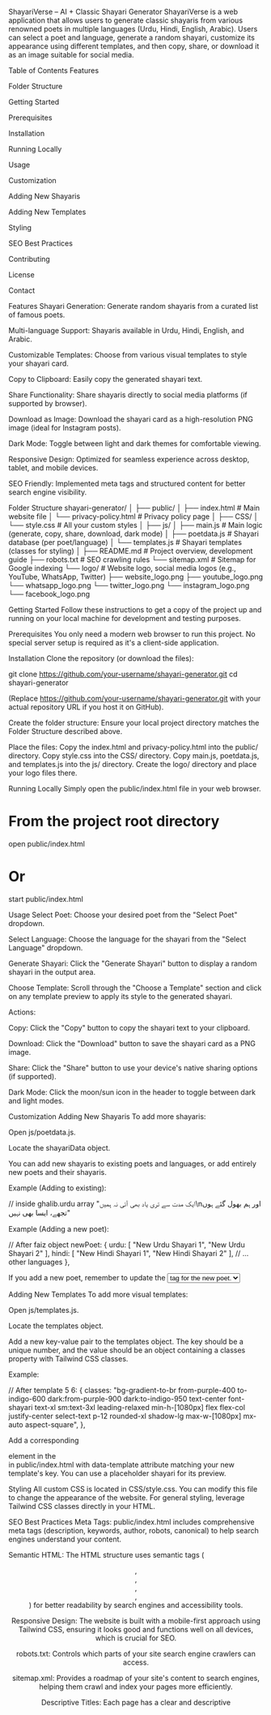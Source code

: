 ShayariVerse – AI + Classic Shayari Generator
ShayariVerse is a web application that allows users to generate classic shayaris from various renowned poets in multiple languages (Urdu, Hindi, English, Arabic). Users can select a poet and language, generate a random shayari, customize its appearance using different templates, and then copy, share, or download it as an image suitable for social media.

Table of Contents
Features

Folder Structure

Getting Started

Prerequisites

Installation

Running Locally

Usage

Customization

Adding New Shayaris

Adding New Templates

Styling

SEO Best Practices

Contributing

License

Contact

Features
Shayari Generation: Generate random shayaris from a curated list of famous poets.

Multi-language Support: Shayaris available in Urdu, Hindi, English, and Arabic.

Customizable Templates: Choose from various visual templates to style your shayari card.

Copy to Clipboard: Easily copy the generated shayari text.

Share Functionality: Share shayaris directly to social media platforms (if supported by browser).

Download as Image: Download the shayari card as a high-resolution PNG image (ideal for Instagram posts).

Dark Mode: Toggle between light and dark themes for comfortable viewing.

Responsive Design: Optimized for seamless experience across desktop, tablet, and mobile devices.

SEO Friendly: Implemented meta tags and structured content for better search engine visibility.

Folder Structure
shayari-generator/
│
├── public/
│   ├── index.html                # Main website file
│   └── privacy-policy.html       # Privacy policy page
│
├── CSS/
│   └── style.css                 # All your custom styles
│
├── js/
│   ├── main.js                   # Main logic (generate, copy, share, download, dark mode)
│   ├── poetdata.js               # Shayari database (per poet/language)
│   └── templates.js              # Shayari templates (classes for styling)
│
├── README.md                     # Project overview, development guide
├── robots.txt                    # SEO crawling rules
└── sitemap.xml                   # Sitemap for Google indexing
└── logo/                         # Website logo, social media logos (e.g., YouTube, WhatsApp, Twitter)
    ├── website_logo.png
    ├── youtube_logo.png
    └── whatsapp_logo.png
    └── twitter_logo.png
    └── instagram_logo.png
    └── facebook_logo.png

Getting Started
Follow these instructions to get a copy of the project up and running on your local machine for development and testing purposes.

Prerequisites
You only need a modern web browser to run this project. No special server setup is required as it's a client-side application.

Installation
Clone the repository (or download the files):

git clone https://github.com/your-username/shayari-generator.git
cd shayari-generator

(Replace https://github.com/your-username/shayari-generator.git with your actual repository URL if you host it on GitHub).

Create the folder structure:
Ensure your local project directory matches the Folder Structure described above.

Place the files:
Copy the index.html and privacy-policy.html into the public/ directory.
Copy style.css into the CSS/ directory.
Copy main.js, poetdata.js, and templates.js into the js/ directory.
Create the logo/ directory and place your logo files there.

Running Locally
Simply open the public/index.html file in your web browser.

# From the project root directory
open public/index.html
# Or
start public/index.html

Usage
Select Poet: Choose your desired poet from the "Select Poet" dropdown.

Select Language: Choose the language for the shayari from the "Select Language" dropdown.

Generate Shayari: Click the "Generate Shayari" button to display a random shayari in the output area.

Choose Template: Scroll through the "Choose a Template" section and click on any template preview to apply its style to the generated shayari.

Actions:

Copy: Click the "Copy" button to copy the shayari text to your clipboard.

Download: Click the "Download" button to save the shayari card as a PNG image.

Share: Click the "Share" button to use your device's native sharing options (if supported).

Dark Mode: Click the moon/sun icon in the header to toggle between dark and light modes.

Customization
Adding New Shayaris
To add more shayaris:

Open js/poetdata.js.

Locate the shayariData object.

You can add new shayaris to existing poets and languages, or add entirely new poets and their shayaris.

Example (Adding to existing):

// inside ghalib.urdu array
"ایک مدت سے تری یاد بھی آئی نہ ہمیں\nاور ہم بھول گئے ہوں تجھے، ایسا بھی نہیں"

Example (Adding a new poet):

// After faiz object
newPoet: {
  urdu: [
    "New Urdu Shayari 1",
    "New Urdu Shayari 2"
  ],
  hindi: [
    "New Hindi Shayari 1",
    "New Hindi Shayari 2"
  ],
  // ... other languages
},

If you add a new poet, remember to update the <select id="poet"> dropdown in public/index.html with a new <option> tag for the new poet.

Adding New Templates
To add more visual templates:

Open js/templates.js.

Locate the templates object.

Add a new key-value pair to the templates object. The key should be a unique number, and the value should be an object containing a classes property with Tailwind CSS classes.

Example:

// After template 5
6: {
  classes: "bg-gradient-to-br from-purple-400 to-indigo-600 dark:from-purple-900 dark:to-indigo-950 text-center font-shayari text-xl sm:text-3xl leading-relaxed min-h-[1080px] flex flex-col justify-center select-text p-12 rounded-xl shadow-lg max-w-[1080px] mx-auto aspect-square",
},

Add a corresponding <div> element in the <div id="templateSelector"> in public/index.html with data-template attribute matching your new template's key. You can use a placeholder shayari for its preview.

Styling
All custom CSS is located in CSS/style.css. You can modify this file to change the appearance of the website. For general styling, leverage Tailwind CSS classes directly in your HTML.

SEO Best Practices
Meta Tags: public/index.html includes comprehensive meta tags (description, keywords, author, robots, canonical) to help search engines understand your content.

Semantic HTML: The HTML structure uses semantic tags (<header>, <main>, <section>, <footer>, <nav>) for better readability by search engines and accessibility tools.

Responsive Design: The website is built with a mobile-first approach using Tailwind CSS, ensuring it looks good and functions well on all devices, which is crucial for SEO.

robots.txt: Controls which parts of your site search engine crawlers can access.

sitemap.xml: Provides a roadmap of your site's content to search engines, helping them crawl and index your pages more efficiently.

Descriptive Titles: Each page has a clear and descriptive <title> tag.

Image Alt Text: All <img> tags have descriptive alt attributes.

Contributing
Feel free to fork this repository, make improvements, and submit pull requests. Any contributions are welcome!

License
This project is open-source and available under the MIT License.

Contact
For any questions or feedback, please reach out to:
[Your Name/Team Name]
Email: [your-email@example.com] (e.g., support@shayariverse.com)